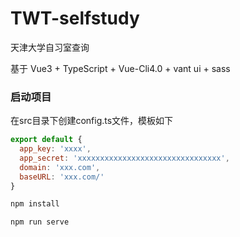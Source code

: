 # TWT-selfstudy

天津大学自习室查询

基于 Vue3 + TypeScript + Vue-Cli4.0 + vant ui + sass

### 启动项目

在src目录下创建config.ts文件，模板如下

```js
export default {
  app_key: 'xxxx',
  app_secret: 'xxxxxxxxxxxxxxxxxxxxxxxxxxxxxxxx',
  domain: 'xxx.com',
  baseURL: 'xxx.com/'
}

```

```bash
npm install

npm run serve
```

